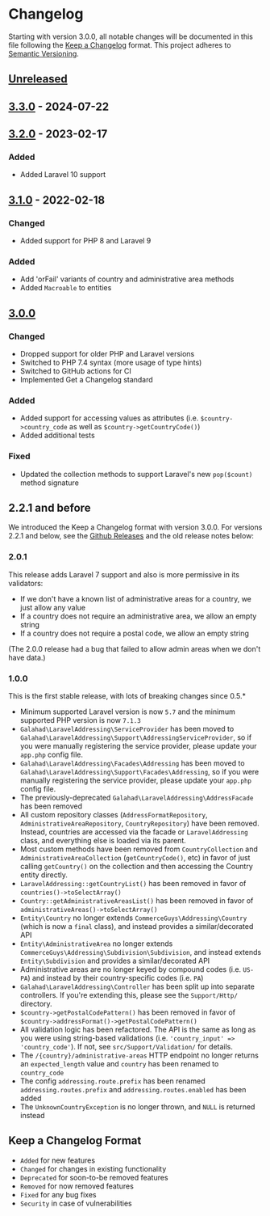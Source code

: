 # Changelog

Starting with version 3.0.0, all notable changes will be documented in this file following the [Keep a Changelog](https://keepachangelog.com/en/1.0.0/) format. This project adheres
to [Semantic Versioning](https://semver.org/spec/v2.0.0.html).

## [Unreleased]

## [3.3.0] - 2024-07-22

## [3.2.0] - 2023-02-17

### Added

-   Added Laravel 10 support

## [3.1.0] - 2022-02-18

### Changed

-   Added support for PHP 8 and Laravel 9

### Added

-   Add 'orFail' variants of country and administrative area methods
-   Added `Macroable` to entities

## [3.0.0]

### Changed

-   Dropped support for older PHP and Laravel versions
-   Switched to PHP 7.4 syntax (more usage of type hints)
-   Switched to GitHub actions for CI
-   Implemented Get a Changelog standard

### Added

-   Added support for accessing values as attributes (i.e. `$country->country_code` as well as `$country->getCountryCode()`)
-   Added additional tests

### Fixed

-   Updated the collection methods to support Laravel's new `pop($count)` method signature

## 2.2.1 and before

We introduced the Keep a Changelog format with version 3.0.0. For versions 2.2.1 and below, 
see the [Github Releases](https://github.com/glhd/laravel-addressing/releases) and the old
release notes below:

### 2.0.1

This release adds Laravel 7 support and also is more permissive in its validators:

-   If we don't have a known list of administrative areas for a country, we just allow any value
-   If a country does not require an administrative area, we allow an empty string
-   If a country does not require a postal code, we allow an empty string

(The 2.0.0 release had a bug that failed to allow admin areas when we don't have data.)

### 1.0.0

This is the first stable release, with lots of breaking changes since 0.5.\*

-   Minimum supported Laravel version is now `5.7` and the minimum supported PHP version is now `7.1.3`
-   `Galahad\LaravelAddressing\ServiceProvider` has been moved to `Galahad\LaravelAddressing\Support\AddressingServiceProvider`, so if you were manually registering the service provider, please update
    your `app.php` config file.
-   `Galahad\LaravelAddressing\Facades\Addressing` has been moved to `Galahad\LaravelAddressing\Support\Facades\Addressing`, so if you were manually registering the service provider, please update
    your `app.php` config file.
-   The previously-deprecated `Galahad\LaravelAddressing\AddressFacade` has been removed
-   All custom repository classes (`AddressFormatRepository`, `AdministrativeAreaRepository`, `CountryRepository`) have been removed. Instead, countries are accessed via the facade
    or `LaravelAddressing` class, and everything else is loaded via its parent.
-   Most custom methods have been removed from `CountryCollection` and `AdministrativeAreaCollection` (`getCountryCode()`, etc) in favor of just calling `getCountry()` on the collection and then
    accessing the Country entity directly.
-   `LaravelAddressing::getCountryList()` has been removed in favor of `countries()->toSelectArray()`
-   `Country::getAdministrativeAreasList()` has been removed in favor of `administrativeAreas()->toSelectArray()`
-   `Entity\Country` no longer extends `CommerceGuys\Addressing\Country` (which is now a `final` class), and instead provides a similar/decorated API
-   `Entity\AdministrativeArea` no longer extends `CommerceGuys\Addressing\Subdivision\Subdivision`, and instead extends `Entity\Subdivision` and provides a similar/decorated API
-   Administrative areas are no longer keyed by compound codes (i.e. `US-PA`) and instead by their country-specific codes (i.e. `PA`)
-   `Galahad\LaravelAddressing\Controller` has been split up into separate controllers. If you're extending this, please see the `Support/Http/` directory.
-   `$country->getPostalCodePattern()` has been removed in favor of `$country->addressFormat()->getPostalCodePattern()`
-   All validation logic has been refactored. The API is the same as long as you were using string-based validations (i.e. `'country_input' => 'country_code'`). If not, see `src/Support/Validation/` for
    details.
-   The `/{country}/administrative-areas` HTTP endpoint no longer returns an `expected_length` value and `country` has been renamed to `country_code`
-   The config `addressing.route.prefix` has been renamed `addressing.routes.prefix` and `addressing.routes.enabled` has been added
-   The `UnknownCountryException` is no longer thrown, and `NULL` is returned instead

[Unreleased]: https://github.com/glhd/laravel-addressing/compare/3.3.0...HEAD

[3.3.0]: https://github.com/glhd/laravel-addressing/compare/3.2.0...3.3.0

[3.2.0]: https://github.com/glhd/laravel-addressing/compare/3.1.0...3.2.0

[3.1.0]: https://github.com/glhd/laravel-addressing/compare/3.0.0...3.1.0

[3.0.0]: https://github.com/glhd/laravel-addressing/compare/2.2.1...3.0.0

## Keep a Changelog Format

-   `Added` for new features
-   `Changed` for changes in existing functionality
-   `Deprecated` for soon-to-be removed features
-   `Removed` for now removed features
-   `Fixed` for any bug fixes
-   `Security` in case of vulnerabilities
